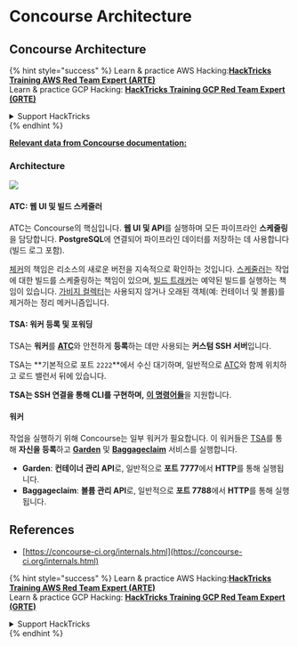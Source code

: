 # Concourse Architecture

## Concourse Architecture

{% hint style="success" %}
Learn & practice AWS Hacking:<img src="../../.gitbook/assets/image (1).png" alt="" data-size="line">[**HackTricks Training AWS Red Team Expert (ARTE)**](https://training.hacktricks.xyz/courses/arte)<img src="../../.gitbook/assets/image (1).png" alt="" data-size="line">\
Learn & practice GCP Hacking: <img src="../../.gitbook/assets/image (2).png" alt="" data-size="line">[**HackTricks Training GCP Red Team Expert (GRTE)**<img src="../../.gitbook/assets/image (2).png" alt="" data-size="line">](https://training.hacktricks.xyz/courses/grte)

<details>

<summary>Support HackTricks</summary>

* Check the [**subscription plans**](https://github.com/sponsors/carlospolop)!
* **Join the** 💬 [**Discord group**](https://discord.gg/hRep4RUj7f) or the [**telegram group**](https://t.me/peass) or **follow** us on **Twitter** 🐦 [**@hacktricks\_live**](https://twitter.com/hacktricks\_live)**.**
* **Share hacking tricks by submitting PRs to the** [**HackTricks**](https://github.com/carlospolop/hacktricks) and [**HackTricks Cloud**](https://github.com/carlospolop/hacktricks-cloud) github repos.

</details>
{% endhint %}

[**Relevant data from Concourse documentation:**](https://concourse-ci.org/internals.html)

### Architecture

![](<../../.gitbook/assets/image (187).png>)

#### ATC: 웹 UI 및 빌드 스케줄러

ATC는 Concourse의 핵심입니다. **웹 UI 및 API**를 실행하며 모든 파이프라인 **스케줄링**을 담당합니다. **PostgreSQL**에 연결되어 파이프라인 데이터를 저장하는 데 사용합니다(빌드 로그 포함).

[체커](https://concourse-ci.org/checker.html)의 책임은 리소스의 새로운 버전을 지속적으로 확인하는 것입니다. [스케줄러](https://concourse-ci.org/scheduler.html)는 작업에 대한 빌드를 스케줄링하는 책임이 있으며, [빌드 트래커](https://concourse-ci.org/build-tracker.html)는 예약된 빌드를 실행하는 책임이 있습니다. [가비지 컬렉터](https://concourse-ci.org/garbage-collector.html)는 사용되지 않거나 오래된 객체(예: 컨테이너 및 볼륨)를 제거하는 정리 메커니즘입니다.

#### TSA: 워커 등록 및 포워딩

TSA는 **워커**를 [**ATC**](https://concourse-ci.org/internals.html#component-atc)와 안전하게 **등록**하는 데만 사용되는 **커스텀 SSH 서버**입니다.

TSA는 **기본적으로 포트 `2222`**에서 수신 대기하며, 일반적으로 [ATC](https://concourse-ci.org/internals.html#component-atc)와 함께 위치하고 로드 밸런서 뒤에 있습니다.

**TSA는 SSH 연결을 통해 CLI를 구현하며,** [**이 명령어들**](https://concourse-ci.org/internals.html#component-tsa)을 지원합니다.

#### 워커

작업을 실행하기 위해 Concourse는 일부 워커가 필요합니다. 이 워커들은 [TSA](https://concourse-ci.org/internals.html#component-tsa)를 통해 **자신을 등록**하고 [**Garden**](https://github.com/cloudfoundry-incubator/garden) 및 [**Baggageclaim**](https://github.com/concourse/baggageclaim) 서비스를 실행합니다.

* **Garden**: **컨테이너 관리 API**로, 일반적으로 **포트 7777**에서 **HTTP**를 통해 실행됩니다.
* **Baggageclaim**: **볼륨 관리 API**로, 일반적으로 **포트 7788**에서 **HTTP**를 통해 실행됩니다.

## References

* [https://concourse-ci.org/internals.html](https://concourse-ci.org/internals.html)

{% hint style="success" %}
Learn & practice AWS Hacking:<img src="../../.gitbook/assets/image (1).png" alt="" data-size="line">[**HackTricks Training AWS Red Team Expert (ARTE)**](https://training.hacktricks.xyz/courses/arte)<img src="../../.gitbook/assets/image (1).png" alt="" data-size="line">\
Learn & practice GCP Hacking: <img src="../../.gitbook/assets/image (2).png" alt="" data-size="line">[**HackTricks Training GCP Red Team Expert (GRTE)**<img src="../../.gitbook/assets/image (2).png" alt="" data-size="line">](https://training.hacktricks.xyz/courses/grte)

<details>

<summary>Support HackTricks</summary>

* Check the [**subscription plans**](https://github.com/sponsors/carlospolop)!
* **Join the** 💬 [**Discord group**](https://discord.gg/hRep4RUj7f) or the [**telegram group**](https://t.me/peass) or **follow** us on **Twitter** 🐦 [**@hacktricks\_live**](https://twitter.com/hacktricks\_live)**.**
* **Share hacking tricks by submitting PRs to the** [**HackTricks**](https://github.com/carlospolop/hacktricks) and [**HackTricks Cloud**](https://github.com/carlospolop/hacktricks-cloud) github repos.

</details>
{% endhint %}
